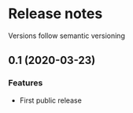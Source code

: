 
# Release notes

Versions follow semantic versioning

## 0.1 (2020-03-23)

### Features

* First public release
